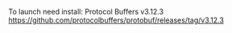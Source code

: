 To launch need install:
Protocol Buffers v3.12.3 https://github.com/protocolbuffers/protobuf/releases/tag/v3.12.3
